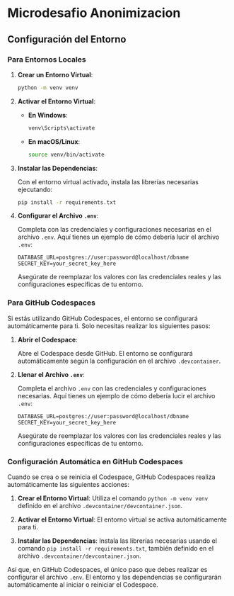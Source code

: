 # Microdesafio Anonimizacion

## Configuración del Entorno

### Para Entornos Locales

1. **Crear un Entorno Virtual**:

    ```bash
    python -m venv venv
    ```

2. **Activar el Entorno Virtual**:

    - **En Windows**:

        ```bash
        venv\Scripts\activate
        ```

    - **En macOS/Linux**:

        ```bash
        source venv/bin/activate
        ```

3. **Instalar las Dependencias**:

    Con el entorno virtual activado, instala las librerías necesarias ejecutando:

    ```bash
    pip install -r requirements.txt
    ```

4. **Configurar el Archivo `.env`**:

    Completa con las credenciales y configuraciones necesarias en el archivo `.env`. Aquí tienes un ejemplo de cómo debería lucir el archivo `.env`:

    ```plaintext
    DATABASE_URL=postgres://user:password@localhost/dbname
    SECRET_KEY=your_secret_key_here
    ```

    Asegúrate de reemplazar los valores con las credenciales reales y las configuraciones específicas de tu entorno.

### Para GitHub Codespaces

Si estás utilizando GitHub Codespaces, el entorno se configurará automáticamente para ti. Solo necesitas realizar los siguientes pasos:

1. **Abrir el Codespace**:

   Abre el Codespace desde GitHub. El entorno se configurará automáticamente según la configuración en el archivo `.devcontainer`.

2. **Llenar el Archivo `.env`**:

   Completa el archivo `.env` con las credenciales y configuraciones necesarias. Aquí tienes un ejemplo de cómo debería lucir el archivo `.env`:

    ```plaintext
    DATABASE_URL=postgres://user:password@localhost/dbname
    SECRET_KEY=your_secret_key_here
    ```

   Asegúrate de reemplazar los valores con las credenciales reales y las configuraciones específicas de tu entorno.

### Configuración Automática en GitHub Codespaces

Cuando se crea o se reinicia el Codespace, GitHub Codespaces realiza automáticamente las siguientes acciones:

1. **Crear el Entorno Virtual**: Utiliza el comando `python -m venv venv` definido en el archivo `.devcontainer/devcontainer.json`.

2. **Activar el Entorno Virtual**: El entorno virtual se activa automáticamente para ti.

3. **Instalar las Dependencias**: Instala las librerías necesarias usando el comando `pip install -r requirements.txt`, también definido en el archivo `.devcontainer/devcontainer.json`.

Así que, en GitHub Codespaces, el único paso que debes realizar es configurar el archivo `.env`. El entorno y las dependencias se configurarán automáticamente al iniciar o reiniciar el Codespace.

